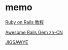 # memo

[Ruby on Rails 教程](https://railstutorial-china.org/book/to-reader.html)

[Awesome Rails Gem zh-CN](https://github.com/debbbbie/awesome-rails-gem-zh_CN)

[JIGSAWYE](http://jigsawye.com/)
